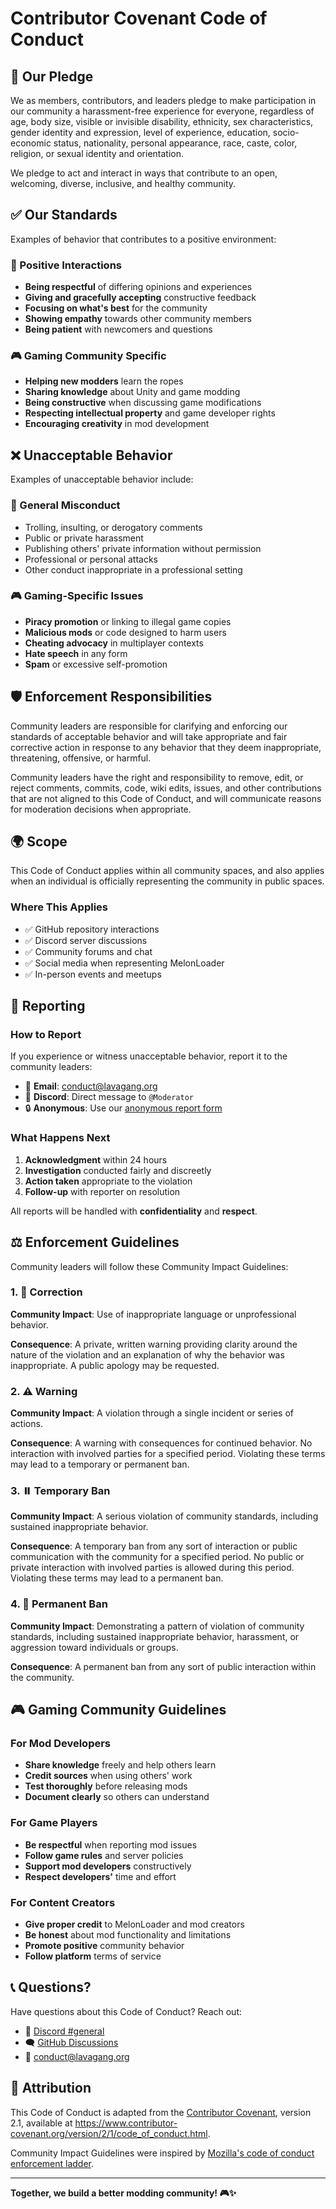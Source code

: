 # Contributor Covenant Code of Conduct

## 🎯 Our Pledge

We as members, contributors, and leaders pledge to make participation in our community a harassment-free experience for everyone, regardless of age, body size, visible or invisible disability, ethnicity, sex characteristics, gender identity and expression, level of experience, education, socio-economic status, nationality, personal appearance, race, caste, color, religion, or sexual identity and orientation.

We pledge to act and interact in ways that contribute to an open, welcoming, diverse, inclusive, and healthy community.

## ✅ Our Standards

Examples of behavior that contributes to a positive environment:

### 🤝 Positive Interactions
- **Being respectful** of differing opinions and experiences
- **Giving and gracefully accepting** constructive feedback
- **Focusing on what's best** for the community
- **Showing empathy** towards other community members
- **Being patient** with newcomers and questions

### 🎮 Gaming Community Specific
- **Helping new modders** learn the ropes
- **Sharing knowledge** about Unity and game modding
- **Being constructive** when discussing game modifications
- **Respecting intellectual property** and game developer rights
- **Encouraging creativity** in mod development

## ❌ Unacceptable Behavior

Examples of unacceptable behavior include:

### 🚫 General Misconduct
- Trolling, insulting, or derogatory comments
- Public or private harassment
- Publishing others' private information without permission  
- Professional or personal attacks
- Other conduct inappropriate in a professional setting

### 🎮 Gaming-Specific Issues
- **Piracy promotion** or linking to illegal game copies
- **Malicious mods** or code designed to harm users
- **Cheating advocacy** in multiplayer contexts
- **Hate speech** in any form
- **Spam** or excessive self-promotion

## 🛡️ Enforcement Responsibilities

Community leaders are responsible for clarifying and enforcing our standards of acceptable behavior and will take appropriate and fair corrective action in response to any behavior that they deem inappropriate, threatening, offensive, or harmful.

Community leaders have the right and responsibility to remove, edit, or reject comments, commits, code, wiki edits, issues, and other contributions that are not aligned to this Code of Conduct, and will communicate reasons for moderation decisions when appropriate.

## 🌍 Scope

This Code of Conduct applies within all community spaces, and also applies when an individual is officially representing the community in public spaces.

### Where This Applies
- ✅ GitHub repository interactions
- ✅ Discord server discussions  
- ✅ Community forums and chat
- ✅ Social media when representing MelonLoader
- ✅ In-person events and meetups

## 🚨 Reporting

### How to Report
If you experience or witness unacceptable behavior, report it to the community leaders:

- 📧 **Email**: [conduct@lavagang.org](mailto:conduct@lavagang.org)
- 💬 **Discord**: Direct message to `@Moderator`
- 🔒 **Anonymous**: Use our [anonymous report form](link)

### What Happens Next
1. **Acknowledgment** within 24 hours
2. **Investigation** conducted fairly and discreetly  
3. **Action taken** appropriate to the violation
4. **Follow-up** with reporter on resolution

All reports will be handled with **confidentiality** and **respect**.

## ⚖️ Enforcement Guidelines

Community leaders will follow these Community Impact Guidelines:

### 1. 📝 Correction
**Community Impact**: Use of inappropriate language or unprofessional behavior.

**Consequence**: A private, written warning providing clarity around the nature of the violation and an explanation of why the behavior was inappropriate. A public apology may be requested.

### 2. ⚠️ Warning  
**Community Impact**: A violation through a single incident or series of actions.

**Consequence**: A warning with consequences for continued behavior. No interaction with involved parties for a specified period. Violating these terms may lead to a temporary or permanent ban.

### 3. ⏸️ Temporary Ban
**Community Impact**: A serious violation of community standards, including sustained inappropriate behavior.

**Consequence**: A temporary ban from any sort of interaction or public communication with the community for a specified period. No public or private interaction with involved parties is allowed during this period. Violating these terms may lead to a permanent ban.

### 4. 🚫 Permanent Ban
**Community Impact**: Demonstrating a pattern of violation of community standards, including sustained inappropriate behavior, harassment, or aggression toward individuals or groups.

**Consequence**: A permanent ban from any sort of public interaction within the community.

## 🎮 Gaming Community Guidelines

### For Mod Developers
- **Share knowledge** freely and help others learn
- **Credit sources** when using others' work
- **Test thoroughly** before releasing mods
- **Document clearly** so others can understand

### For Game Players  
- **Be respectful** when reporting mod issues
- **Follow game rules** and server policies
- **Support mod developers** constructively
- **Respect developers'** time and effort

### For Content Creators
- **Give proper credit** to MelonLoader and mod creators
- **Be honest** about mod functionality and limitations
- **Promote positive** community behavior
- **Follow platform** terms of service

## 📞 Questions?

Have questions about this Code of Conduct? Reach out:
- 💬 [Discord #general](https://discord.gg/2Wn3N2P)
- 🗨️ [GitHub Discussions](https://github.com/Lava-Gang/melonloader/discussions)
- 📧 [conduct@lavagang.org](mailto:conduct@lavagang.org)

## 📜 Attribution

This Code of Conduct is adapted from the [Contributor Covenant](https://www.contributor-covenant.org), version 2.1, available at https://www.contributor-covenant.org/version/2/1/code_of_conduct.html.

Community Impact Guidelines were inspired by [Mozilla's code of conduct enforcement ladder](https://github.com/mozilla/diversity).

---

**Together, we build a better modding community! 🎮✨** 